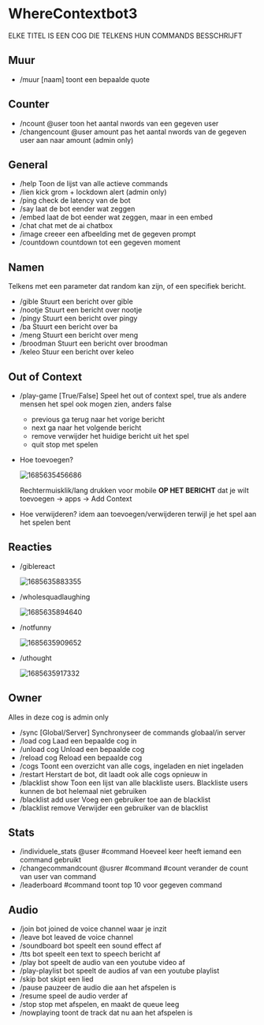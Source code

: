 # WhereContextbot3

ELKE TITEL IS EEN COG DIE TELKENS HUN COMMANDS BESSCHRIJFT

## Muur

* /muur [naam]   toont een bepaalde quote

## Counter

* /ncount @user				toon het aantal nwords van een gegeven user
* /changencount @user amount	pas het aantal nwords van de gegeven user aan naar amount (admin only)

## General

* /help	Toon de lijst van alle actieve commands
* /lien		kick grom + lockdown alert (admin only)
* /ping	check de latency van de bot
* /say		laat de bot eender wat zeggen
* /embed	laat de bot eender wat zeggen, maar in een embed
* /chat	chat met de ai chatbox
* /image	creeer een afbeelding met de gegeven prompt
* /countdown  countdown tot een gegeven moment

## Namen

Telkens met een parameter dat random kan zijn, of een specifiek bericht.

* /gible		Stuurt een bericht over gible
* /nootje		Stuurt een bericht over nootje
* /pingy		Stuurt een bericht over pingy
* /ba			Stuurt een bericht over ba
* /meng		Stuurt een bericht over meng
* /broodman	Stuurt een bericht over broodman
* /keleo Stuur een bericht over keleo

## Out of Context

* /play-game	[True/False] Speel het out of context spel, true als andere mensen het spel ook mogen zien, anders false

  * previous		ga terug naar het vorige bericht
  * next			ga naar het volgende bericht
  * remove		verwijder het huidige bericht uit het spel
  * quit			stop met spelen
* Hoe toevoegen?

  ![1685635456686](image/README/1685635456686.png)

  Rechtermuisklik/lang drukken voor mobile **OP HET BERICHT** dat je wilt toevoegen -> apps -> Add Context
* Hoe verwijderen?	idem aan toevoegen/verwijderen terwijl je het spel aan het spelen bent

## Reacties

* /giblereact

  ![1685635883355](image/README/1685635883355.jpg)
* /wholesquadlaughing

  ![1685635894640](image/README/1685635894640.jpg)
* /notfunny

  ![1685635909652](image/README/1685635909652.jpg)
* /uthought

  ![1685635917332](image/README/1685635917332.jpg)

## Owner

Alles in deze cog is admin only

* /sync [Global/Server]	Synchronyseer de commands globaal/in server
* /load cog		Laad een bepaalde cog in
* /unload cog	Unload een bepaalde cog
* /reload cog	Reload een bepaalde cog
* /cogs		Toont een overzicht van alle cogs, ingeladen en niet ingeladen
* /restart		Herstart de bot, dit laadt ook alle cogs opnieuw in
* /blacklist show 	Toon een lijst van alle blackliste users. Blackliste users kunnen de bot helemaal niet gebruiken
* /blacklist add user		Voeg een gebruiker toe aan de blacklist
* /blacklist remove		Verwijder een gebruiker van de blacklist

## Stats

* /individuele_stats @user #command Hoeveel keer heeft iemand een command gebruikt
* /changecommandcount @usrer #command #count verander de count van user van command
* /leaderboard #command toont top 10 voor gegeven command

## Audio

* /join		bot joined de voice channel waar je inzit
* /leave	bot leaved de voice channel
* /soundboard		bot speelt een sound effect af
* /tts	bot speelt een text to speech bericht af
* /play bot speelt de audio van een youtube video af
* /play-playlist		bot speelt de audios af van een youtube playlist
* /skip	bot skipt een lied
* /pause	pauzeer de audio die aan het afspelen is
* /resume	speel de audio verder af
* /stop	stop met afspelen, en maakt de queue leeg
* /nowplaying	toont de track dat nu aan het afspelen is
